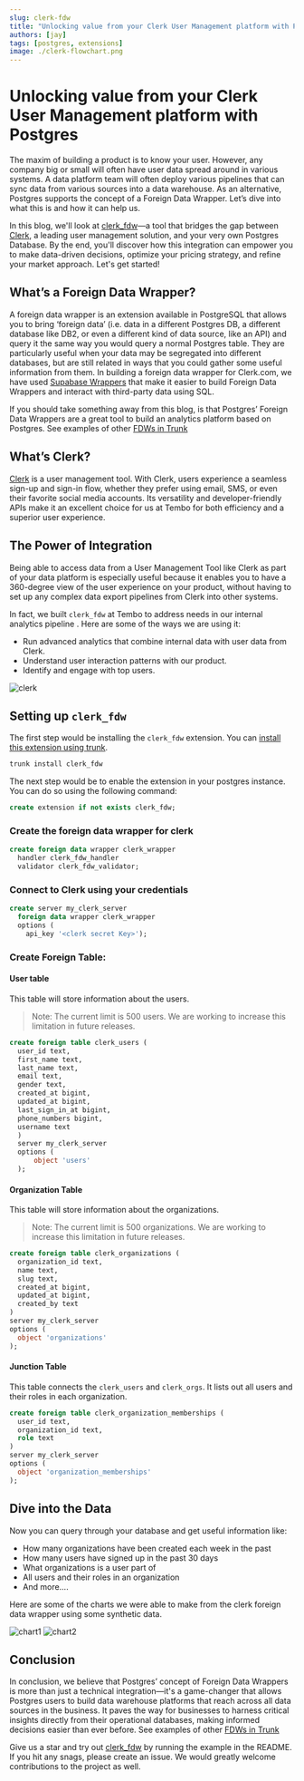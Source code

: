 ```yaml
---
slug: clerk-fdw
title: "Unlocking value from your Clerk User Management platform with Postgres"
authors: [jay]
tags: [postgres, extensions]
image: ./clerk-flowchart.png
---
```


# Unlocking value from your Clerk User Management platform with Postgres

The maxim of building a product is to know your user. However, any company big or small will often have user data spread around in various systems. A data platform team will often deploy various pipelines that can sync data from various sources into a data warehouse. As an alternative, Postgres supports the concept of a Foreign Data Wrapper. Let’s dive into what this is and how it can help us.

In this blog, we'll look at [clerk_fdw](https://github.com/tembo-io/clerk_fdw)—a tool that bridges the gap between [Clerk](https://clerk.com/), a leading user management solution, and your very own Postgres Database. By the end, you'll discover how this integration can empower you to make data-driven decisions, optimize your pricing strategy, and refine your market approach. Let's get started!

## What’s a Foreign Data Wrapper?

A foreign data wrapper is an extension available in PostgreSQL that allows you to bring ‘foreign data’ (i.e. data in a different Postgres DB, a different database like DB2, or even a different kind of data source, like an API) and query it the same way you would query a normal Postgres table. They are particularly useful when your data may be segregated into different databases, but are still related in ways that you could gather some useful information from them. In building a foreign data wrapper for Clerk.com, we have used [Supabase Wrappers](https://supabase.github.io/wrappers/) that make it easier to build Foreign Data Wrappers and interact with third-party data using SQL.

If you should take something away from this blog, is that Postgres’ Foreign Data Wrappers are a great tool to build an analytics platform based on Postgres. See examples of other [FDWs in Trunk](https://pgt.dev/?cat=connectors)

## What’s Clerk?

[Clerk](https://clerk.com/) is a user management tool. With Clerk, users experience a seamless sign-up and sign-in flow, whether they prefer using email, SMS, or even their favorite social media accounts. Its versatility and developer-friendly APIs make it an excellent choice for us at Tembo for both efficiency and a superior user experience.

## The Power of Integration

Being able to access data from a User Management Tool like Clerk as part of your data platform is especially useful because it enables you to have a 360-degree view of the user experience on your product, without having to set up any complex data export pipelines from Clerk into other systems.

In fact, we built `clerk_fdw` at Tembo to address needs in our internal analytics pipeline . Here are some of the ways we are using it:
- Run advanced analytics that combine internal data with user data from Clerk.
- Understand user interaction patterns with our product.
- Identify and engage with top users.

![clerk](./clerk-flowchart.png "clerk_fdw structure")

## Setting up `clerk_fdw`

The first step would be installing the `clerk_fdw` extension. You can [install this extension using trunk](https://tembo-io.github.io/trunk/#trunk-install).
```bash
trunk install clerk_fdw
```
The next step would be to enable the extension in your postgres instance. You can do so using the following command:
```sql
create extension if not exists clerk_fdw;
```

### Create the foreign data wrapper for clerk
```sql
create foreign data wrapper clerk_wrapper
  handler clerk_fdw_handler
  validator clerk_fdw_validator;
```

### Connect to Clerk using your credentials
```sql
create server my_clerk_server
  foreign data wrapper clerk_wrapper
  options (
    api_key '<clerk secret Key>');
```

### Create Foreign Table:
#### User table
This table will store information about the users.
> Note: The current limit is 500 users. We are working to increase this limitation in future releases.
```sql
create foreign table clerk_users (
  user_id text,
  first_name text,
  last_name text,
  email text,
  gender text,
  created_at bigint,
  updated_at bigint,
  last_sign_in_at bigint,
  phone_numbers bigint,
  username text
  )
  server my_clerk_server
  options (
      object 'users'
  );
```

#### Organization Table
This table will store information about the organizations.
> Note: The current limit is 500 organizations. We are working to increase this limitation in future releases.
```sql
create foreign table clerk_organizations (
  organization_id text,
  name text,
  slug text,
  created_at bigint,
  updated_at bigint,
  created_by text
)
server my_clerk_server
options (
  object 'organizations'
);
```

#### Junction Table
This table connects the `clerk_users` and `clerk_orgs`. It lists out all users and their roles in each organization.
```sql
create foreign table clerk_organization_memberships (
  user_id text,
  organization_id text,
  role text
)
server my_clerk_server
options (
  object 'organization_memberships'
);
```

## Dive into the Data

Now you can query through your database and get useful information like:
- How many organizations have been created each week in the past
- How many users have signed up in the past 30 days
- What organizations is a user part of
- All users and their roles in an organization
- And more….

Here are some of the charts we were able to make from the clerk foreign data wrapper using some synthetic data.

![chart1](./chart1.png "Daily New Signups")
![chart2](./chart2.png "Total Organizations")

## Conclusion

In conclusion, we believe that Postgres’ concept of Foreign Data Wrappers is more than just a technical integration—it's a game-changer that allows Postgres users to build data warehouse platforms that reach across all data sources in the business. It paves the way for businesses to harness critical insights directly from their operational databases, making informed decisions easier than ever before. See examples of other [FDWs in Trunk](https://pgt.dev/?cat=connectors)

Give us a star and try out [clerk_fdw](https://github.com/tembo-io/clerk_fdw) by running the example in the README. If you hit any snags, please create an issue. We would greatly welcome contributions to the project as well.
